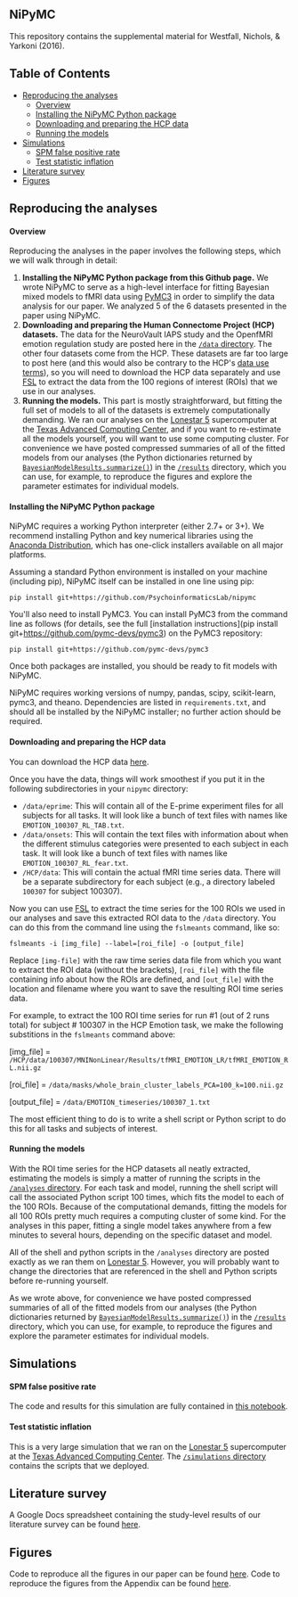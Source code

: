 NiPyMC
------
This repository contains the supplemental material for Westfall, Nichols, & Yarkoni (2016).

## Table of Contents
- [Reproducing the analyses](#reproducing-the-analyses)
    + [Overview](#overview)
    + [Installing the NiPyMC Python package](#installing-the-nipymc-python-package)
    + [Downloading and preparing the HCP data](#downloading-and-preparing-the-hcp-data)
    + [Running the models](#running-the-models)
- [Simulations](#simulations)
    + [SPM false positive rate](#spm-false-positive-rate)
    + [Test statistic inflation](#test-statistic-inflation)
- [Literature survey](#literature-survey)
- [Figures](#figures)

## Reproducing the analyses 

#### Overview

Reproducing the analyses in the paper involves the following steps, which we will walk through in detail: 

1. **Installing the NiPyMC Python package from this Github page.** We wrote NiPyMC to serve as a high-level interface for fitting Bayesian mixed models to fMRI data using [PyMC3](https://pymc-devs.github.io/pymc3/index.html) in order to simplify the data analysis for our paper. We analyzed 5 of the 6 datasets presented in the paper using NiPyMC.
2. **Downloading and preparing the Human Connectome Project (HCP) datasets.** The data for the NeuroVault IAPS study and the OpenfMRI emotion regulation study are posted here in the [`/data` directory](data). The other four datasets come from the HCP. These datasets are far too large to post here (and this would also be contrary to the HCP's [data use terms](http://www.humanconnectome.org/data/data-use-terms/)), so you will need to download the HCP data separately and use [FSL](http://fsl.fmrib.ox.ac.uk/fsl/fslwiki/) to extract the data from the 100 regions of interest (ROIs) that we use in our analyses.
3. **Running the models.** This part is mostly straightforward, but fitting the full set of models to all of the datasets is extremely computationally demanding. We ran our analyses on the [Lonestar 5](https://www.tacc.utexas.edu/systems/lonestar) supercomputer at the [Texas Advanced Computing Center](https://www.tacc.utexas.edu/home), and if you want to re-estimate all the models yourself, you will want to use some computing cluster. For convenience we have posted compressed summaries of all of the fitted models from our analyses (the Python dictionaries returned by [`BayesianModelResults.summarize()`](nipymc/model.py)) in the [`/results`](results) directory, which you can use, for example, to reproduce the figures and explore the parameter estimates for individual models.

#### Installing the NiPyMC Python package

NiPyMC requires a working Python interpreter (either 2.7+ or 3+). We recommend installing Python and key numerical libraries using the [Anaconda Distribution](https://www.continuum.io/downloads), which has one-click installers available on all major platforms.

Assuming a standard Python environment is installed on your machine (including pip), NiPyMC itself can be installed in one line using pip:

    pip install git+https://github.com/PsychoinformaticsLab/nipymc

You'll also need to install PyMC3. You can install PyMC3 from the command line as follows (for details, see the full [installation instructions](pip install git+https://github.com/pymc-devs/pymc3) on the PyMC3 repository:

    pip install git+https://github.com/pymc-devs/pymc3

Once both packages are installed, you should be ready to fit models with NiPyMC.

NiPyMC requires working versions of numpy, pandas, scipy, scikit-learn, pymc3, and theano. Dependencies are listed in `requirements.txt`, and should all be installed by the NiPyMC installer; no further action should be required.

#### Downloading and preparing the HCP data

You can download the HCP data [here](http://www.humanconnectome.org/data/).

Once you have the data, things will work smoothest if you put it in the following subdirectories in your `nipymc` directory:

- `/data/eprime`: This will contain all of the E-prime experiment files for all subjects for all tasks. It will look like a bunch of text files with names like `EMOTION_100307_RL_TAB.txt`.
- `/data/onsets`: This will contain the text files with information about when the different stimulus categories were presented to each subject in each task. It will look like a bunch of text files with names like `EMOTION_100307_RL_fear.txt`.
- `/HCP/data`: This will contain the actual fMRI time series data. There will be a separate subdirectory for each subject (e.g., a directory labeled `100307` for subject 100307).

Now you can use [FSL](http://fsl.fmrib.ox.ac.uk/fsl/fslwiki/) to extract the time series for the 100 ROIs we used in our analyses and save this extracted ROI data to the `/data` directory. You can do this from the command line using the `fslmeants` command, like so:
```
fslmeants -i [img_file] --label=[roi_file] -o [output_file]
```
Replace `[img-file]` with the raw time series data file from which you want to extract the ROI data (without the brackets), `[roi_file]` with the file containing info about how the ROIs are defined, and `[out_file]` with the location and filename where you want to save the resulting ROI time series data.

For example, to extract the 100 ROI time series for run #1 (out of 2 runs total) for subject # 100307 in the HCP Emotion task, we make the following substitions in the `fslmeants` command above:

[img_file] = 
`/HCP/data/100307/MNINonLinear/Results/tfMRI_EMOTION_LR/tfMRI_EMOTION_RL.nii.gz`

[roi_file] =
`/data/masks/whole_brain_cluster_labels_PCA=100_k=100.nii.gz`

[output_file] =
`/data/EMOTION_timeseries/100307_1.txt`

The most efficient thing to do is to write a shell script or Python script to do this for all tasks and subjects of interest.

#### Running the models

With the ROI time series for the HCP datasets all neatly extracted, estimating the models is simply a matter of running the scripts in the [`/analyses` directory](analyses). For each task and model, running the shell script will call the associated Python script 100 times, which fits the model to each of the 100 ROIs. Because of the computational demands, fitting the models for all 100 ROIs pretty much requires a computing cluster of some kind. For the analyses in this paper, fitting a single model takes anywhere from a few minutes to several hours, depending on the specific dataset and model.

All of the shell and python scripts in the `/analyses` directory are posted exactly as we ran them on [Lonestar 5](https://www.tacc.utexas.edu/systems/lonestar). However, you will probably want to change the directories that are referenced in the shell and Python scripts before re-running yourself.

As we wrote above, for convenience we have posted compressed summaries of all of the fitted models from our analyses (the Python dictionaries returned by [`BayesianModelResults.summarize()`](nipymc/model.py)) in the [`/results`](results) directory, which you can use, for example, to reproduce the figures and explore the parameter estimates for individual models.

## Simulations

#### SPM false positive rate

The code and results for this simulation are fully contained in [this notebook](simulations/xsim_false_positive.ipynb).

#### Test statistic inflation

This is a very large simulation that we ran on the [Lonestar 5](https://www.tacc.utexas.edu/systems/lonestar) supercomputer at the [Texas Advanced Computing Center](https://www.tacc.utexas.edu/home). The [`/simulations` directory](simulations) contains the scripts that we deployed.

## Literature survey

A Google Docs spreadsheet containing the study-level results of our literature survey can be found [here](https://www.google.com/url?q=https://docs.google.com/spreadsheets/d/1KUgrEyPpDsdY0GHKirfrJSuvkAyEzO7r9y32srOCkTg/edit?usp%3Dsharing&sa=D&ust=1474344243179000&usg=AFQjCNGbPjUM3jcmhmNpPD24qxMCv4XK9Q).

## Figures

Code to reproduce all the figures in our paper can be found [here](figures). Code to reproduce the figures from the Appendix can be found [here](simulations/xsim_figures.R).